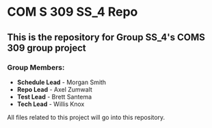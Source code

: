 # COM S 309 SS_4 Repo

## This is the repository for Group SS_4's COMS 309 group project
### Group Members:
* **Schedule Lead** - Morgan Smith
* **Repo Lead** - Axel Zumwalt
* **Test Lead** - Brett Santema
* **Tech Lead** - Willis Knox

All files related to this project will go into this repository.
 